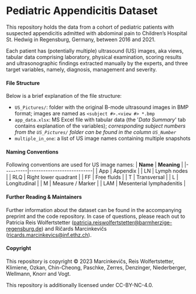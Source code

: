 # Pediatric Appendicitis Dataset
This repository holds the data from a cohort of pediatric patients with suspected appendicitis admitted with abdominal pain to Children’s Hospital St. Hedwig in Regensburg, Germany, between 2016 and 2021.

Each patient has (potentially multiple) ultrasound (US) images, aka views, tabular data comprising laboratory, physical examination, scoring results and ultrasonographic findings extracted manually by the experts, and three target variables, namely, diagnosis, management and severity. 

#### File Structure
Below is a brief explanation of the file structure:
* `US_Pictures/`: folder with the original B-mode ultrasound images in BMP format; images are named as `<subject #>.<view #> *.bmp`
* `app_data.xlsx`: MS Excel file with tabular data (the '*Data Summary*' tab contains explanation of the variables); *corresponding subject numbers from the `US_Pictures/` folder can be found in the column `US_Number`*
* `multiple_in_one`: a list of US image names containing multiple snapshots

#### Naming Conventions 
Following conventions are used for US image names:
| **Name** | **Meaning**               |
|----------|---------------------------|
| App      | Appendix                  |
| LN       | Lymph nodes               |
| RLQ      | Right lower quadrant      |
| FF       | Free fluids               |
| T        | Transversal               |
| L        | Longitudinal              |
| M        | Measure / Marker          |
| LAM      | Mesenterial lymphadenitis |

#### Further Reading & Maintainers

Further information about the dataset can be found in the accompanying preprint and the code repository. In case of questions, please reach out to Patricia Reis Wolfertstetter ([patricia.reiswolfertstetter@barmherzige-regensburg.de](mailto:patricia.reiswolfertstetter@barmherzige-regensburg.de)) and Ričards Marcinkevičs ([ricards.marcinkevics@inf.ethz.ch](mailto:ricards.marcinkevics@inf.ethz.ch)).

#### Copyright
This repository is copyright © 2023 Marcinkevičs, Reis Wolfertstetter, Klimiene, Ozkan, Chin-Cheong, Paschke, Zerres, Denzinger, Niederberger, Wellmann, Knorr and Vogt.

This repository is additionally licensed under CC-BY-NC-4.0.
